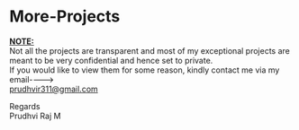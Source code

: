 # More-Projects
<b><u>NOTE:</u></b> <br>
Not all the projects are transparent and most of my exceptional projects are meant to be very confidential and hence set to private. <br>
If you would like to view them for some reason, kindly contact me via my email----> <br>
prudhvir311@gmail.com

Regards<br>
Prudhvi Raj M
